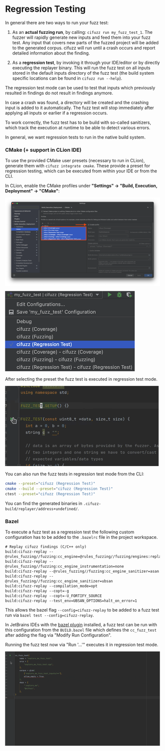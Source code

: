 # Regression Testing

In general there are two ways to run your fuzz test:

1. As an **actual fuzzing run**, by calling: `cifuzz run my_fuzz_test_1`. The
   fuzzer will rapidly generate new inputs and feed them into your fuzz test.
   Any input that covers new parts of the fuzzed project will be added to the
   generated corpus. cifuzz will run until a crash occurs and report detailed
   information about the finding.

2. As a **regression test**, by invoking it through your IDE/editor or by directly
   executing the replayer binary. This will run the fuzz test on all inputs stored
   in the default inputs directory of the fuzz test (the build system specific
   locations can be found in `cifuzz run --help`).

The regression test mode can be used to test that inputs which previously resulted
in findings do not result in findings anymore.

In case a crash was found, a directory will be created and the crashing
input is added to it automatically. The fuzz test will stop immediately after
applying all inputs or earlier if a regression occurs.

To work correctly, the fuzz test has to be build with so-called sanitizers,
which track the execution at runtime to be able to detect various errors.

In general, we want regression tests to run in the native build system.

### CMake (+ support in CLion IDE)

To use the provided CMake user presets (necessary to run in CLion), generate
them with `cifuzz integrate cmake`. These provide a preset for regression
testing, which can be executed from within your IDE or from the CLI.

In CLion, enable the CMake profiles under **"Settings" -> "Build, Execution,
Deployment" -> "CMake"**:

![enabling cmake profiles in CLion settings](assets/cmake_clion_profiles.png)

![selecting the cifuzz regression test preset](assets/clion_regression_preset.png)

After selecting the preset the fuzz test is executed in regression
test mode.

![fuzz test in CMake](/docs/assets/cmake_clion.gif)

You can also run the fuzz tests in regression test mode from the CLI:

```bash
cmake --preset="cifuzz (Regression Test)"
cmake --build --preset="cifuzz (Regression Test)"
ctest --preset="cifuzz (Regression Test)"
```

You can find the generated binaries in
`.cifuzz-build/replayer/address+undefined/`.

### Bazel

To execute a fuzz test as a regression test the following custom configuration has
to be added to the `.bazelrc` file in the project workspace.

```
# Replay cifuzz findings (C/C++ only)
build:cifuzz-replay --@rules_fuzzing//fuzzing:cc_engine=@rules_fuzzing//fuzzing/engines:replay
build:cifuzz-replay --@rules_fuzzing//fuzzing:cc_engine_instrumentation=none
build:cifuzz-replay --@rules_fuzzing//fuzzing:cc_engine_sanitizer=asan
build:cifuzz-replay --@rules_fuzzing//fuzzing:cc_engine_sanitizer=ubsan
build:cifuzz-replay --compilation_mode=opt
build:cifuzz-replay --copt=-g
build:cifuzz-replay --copt=-U_FORTIFY_SOURCE
build:cifuzz-replay --test_env=UBSAN_OPTIONS=halt_on_error=1
```

This allows the bazel flag `--config=cifuzz-replay` to be added to a fuzz test run via
`bazel test --config=cifuzz-replay`.

In JetBrains IDEs with the [bazel plugin](https://plugins.jetbrains.com/plugin/8609-bazel)
installed, a fuzz test can be run with this configuration from the `BUILD.bazel` file which
defines the `cc_fuzz_test` after adding the flag via "Modify Run Configuration".

Running the fuzz test now via "Run '...'" executes it in regression test mode.

![fuzz test in bazel](assets/bazel_intellij.gif)
